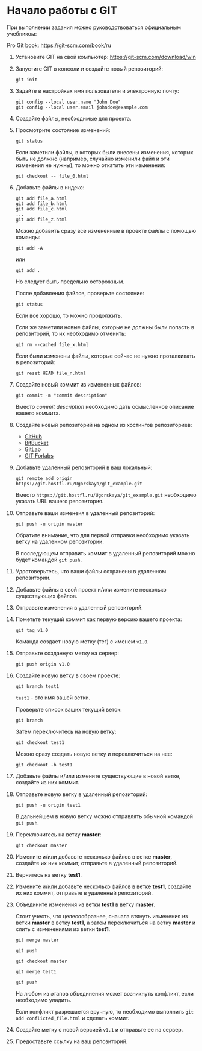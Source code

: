 # Начало работы с GIT
При выполнении задания можно руководствоваться официальным учебником:

Pro Git book: https://git-scm.com/book/ru

1. Установите GIT на свой компьютер: https://git-scm.com/download/win

2. Запустите GIT в консоли и создайте новый репозиторий:
    ```
    git init
    ```  
3. Задайте в настройках имя пользователя и электронную почту:
    ```
    git config --local user.name "John Doe"
    git config --local user.email johndoe@example.com
    ```

4. Создайте файлы, необходимые для проекта.

5. Просмотрите состояние изменений:
    ```
    git status
    ```

    Если заметили файлы, в которых были внесены изменения, которых быть не должно (например, случайно изменили файл и эти изменения не нужны), то можно откатить эти изменения:

    ```
    git checkout -- file_0.html
    ```

6. Добавьте файлы в индекс:
    ```
    git add file_a.html
    git add file_b.html
    git add file_c.html
    ...
    git add file_z.html
    ```

    Можно добавить сразу все измененные в проекте файлы с помощью команды:
    ```
    git add -A
    ```
    или
    ```
    git add .
    ``` 

    Но следует быть предельно осторожным.

    После добавления файлов, проверьте состояние:

    ```
    git status
    ```

    Если все хорошо, то можно продолжить.

    Если же заметили новые файлы, которые не должны были попасть в репозиторий, то их необходимо отменить:

    ```
    git rm --cached file_x.html
    ```

    Если были изменены файлы, которые сейчас не нужно проталкивать в репозиторий:

    ```
    git reset HEAD file_n.html
    ```


7. Создайте новый коммит из измененных файлов:
    ```
    git commit -m "commit description"
    ```

    Вместо *commit description* необходимо дать осмысленное описание вашего коммита.


8. Создайте новый репозиторий на одном из хостингов репозиториев:

    - [GitHub](https://github.com/)
    - [BitBucket](https://bitbucket.org/)
    - [GitLab](https://gitlab.com/)
    - [GIT Forlabs](https://git.hostfl.ru/)

9. Добавьте удаленный репозиторий в ваш локальный:

    ```
    git remote add origin https://git.hostfl.ru/Ugorskaya/git_example.git
    ```

    Вместо `https://git.hostfl.ru/Ugorskaya/git_example.git` необходимо указать URL вашего репозитория.

10. Отправьте ваши изменеия в удаленный репозиторий:

    ```
    git push -u origin master
    ```

    Обратите внимание, что для первой отправки необходимо указать ветку на удаленном репозитории.

    В последующем отправить коммит в удаленный репозиторий можно будет командой `git push`.

11. Удостоверьтесь, что ваши файлы сохранены в удаленном репозитории.

12. Добавьте файлы в свой проект и/или измените несколько существующих файлов.

13. Отправьте изменения в удаленный репозиторий.

14. Пометьте текущий коммит как первую версию вашего проекта:

    ```
    git tag v1.0
    ```

    Команда создает новую метку (тег) с именем `v1.0`.

15. Отправьте созданную метку на сервер:

    ```
    git push origin v1.0
    ```

16. Создайте новую ветку в своем проекте:

    ```
    git branch test1
    ```

    `test1` - это имя вашей ветки.


    Проверьте список ваших текущий веток:

    ```
    git branch
    ```

    Затем переключитесь на новую ветку:

    ```
    git checkout test1
    ```

    Можно сразу создать новую ветку и переключиться на нее:

    ```
    git checkout -b test1
    ```

17. Добавьте файлы и/или измените существующие в новой ветке, создайте из них коммит.

18. Отправьте новую ветку в удаленный репозиторий:

    ```
    git push -u origin test1
    ```

    В дальнейшем в новую ветку можно отправлять обычной командой `git push`.

19. Переключитесь на ветку **master**:

    ```
    git checkout master
    ```

20. Измените и/или добавьте несколько файлов в ветке **master**, создайте их них коммит, отправьте в удаленный репозиторий.

21. Вернитесь на ветку **test1**.

22. Измените и/или добавьте несколько файлов в ветке **test1**, создайте их них коммит, отправьте в удаленный репозиторий.

23. Объедините изменения из ветки **test1** в ветку **master**.

    Стоит учесть, что целесообразнее, сначала втянуть изменения из ветки **master** в ветку **test1**, а затем переключиться на ветку **master** и слить с изменениями из ветки **test1**.

    ```
    git merge master

    git push

    git checkout master

    git merge test1

    git push
    ```

    На любом из этапов объединения может возникнуть конфликт, если необходимо уладить.

    Если конфликт разрешается вручную, то необходимо выполнить `git add conflicted_file.html` и сделать коммит.

24. Создайте метку с новой версией `v1.1` и отправьте ее на сервер.

25. Предоставьте ссылку на ваш репозиторий.
